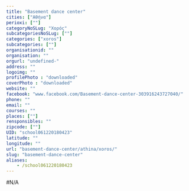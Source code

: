 ```yaml
---
title: "Basement dance center"
cities: ["Αθήνα"]
perioxi: [""]
categoryNoSLug: "Χορός"
subcategoriesNoSLug: [""]
categories: ["xoros"]
subcategories: [""]
organisationid: ""
organisation: ""
orgurl: "undefined-"
address: ""
logoimg: ""
profilePhoto : "downloaded"
coverPhoto : "downloaded"
website: ""
facebook: "www.facebook.com/Basement-dance-center-303916243727040/"
phone: ""
email: ""
courses: ""
places: [""]
rensponsibles: ""
zipcode: [""]
UID: "school061220180423"
latitude: ""
longitude: ""
url: "basement-dance-center/athina/xoros/"
slug: "basement-dance-center"
aliases:
    - /school061220180423
---
```





#N/A